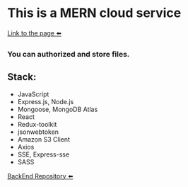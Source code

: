# This is a MERN cloud service
[Link to the page ⬅️][link]

### You can authorized and store files.

## Stack:
* JavaScript
* Express.js, Node.js
* Mongoose, MongoDB Atlas
* React
* Redux-toolkit
* jsonwebtoken
* Amazon S3 Client
* Axios
* SSE, Express-sse
* SASS

[BackEnd Repository ⬅️][link2]

[link]: https://steterik.github.io/mern-cloud
[link2]: https://steterik.github.io/mern-cloud-api
